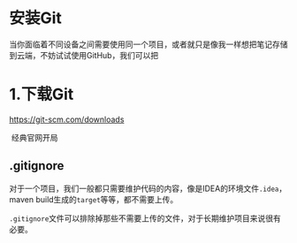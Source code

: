 # 安装Git

​	当你面临着不同设备之间需要使用同一个项目，或者就只是像我一样想把笔记存储到云端，不妨试试使用GitHub，我们可以把

# 1.下载Git

https://git-scm.com/downloads

​	经典官网开局







## .gitignore

​	对于一个项目，我们一般都只需要维护代码的内容，像是IDEA的环境文件`.idea`，maven build生成的`target`等等，都不需要上传。

​	`.gitignore`文件可以排除掉那些不需要上传的文件，对于长期维护项目来说很有必要。